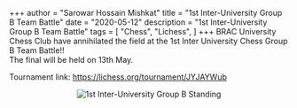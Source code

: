 +++
author = "Sarowar Hossain Mishkat"
title = "1st Inter-University  Group B Team Battle"
date = "2020-05-12"
description = "1st Inter-University  Group B Team Battle"
tags = [
    "Chess",
    "Lichess",
]
+++
BRAC University Chess Club have annihilated the field at the 1st Inter University Chess Group B Team Battle!!<br/>
The final will be held on 13th May.<br/>

Tournament link: https://lichess.org/tournament/JYJAYWub <br/>

<p style="text-align:center;"><img src="/images/1stInterUniGroupB/1stInterUniGroupB.png" alt="1st Inter-University Group B Standing" title="1st Inter-University Group B Standings"></br></p>
